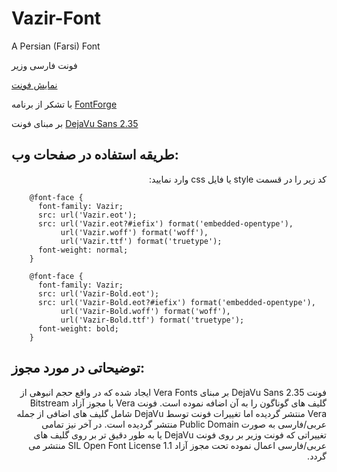# Vazir-Font
A Persian (Farsi) Font

فونت فارسی وزیر

[نمایش فونت](http://rastikerdar.github.io/vazir-font/)

با تشکر از برنامه [FontForge](https://fontforge.github.io)

بر مبنای فونت [DejaVu Sans 2.35](http://dejavu-fonts.org)


طریقه استفاده در صفحات وب:
--------------------------
<div lang="fa" dir="rtl">
کد زیر را در قسمت style یا فایل css وارد نمایید:
</div>


```
    @font-face {
      font-family: Vazir;
      src: url('Vazir.eot');
      src: url('Vazir.eot?#iefix') format('embedded-opentype'),
           url('Vazir.woff') format('woff'),
           url('Vazir.ttf') format('truetype');
      font-weight: normal;
    }
      
    @font-face {
      font-family: Vazir;
      src: url('Vazir-Bold.eot');
      src: url('Vazir-Bold.eot?#iefix') format('embedded-opentype'),
           url('Vazir-Bold.woff') format('woff'),
           url('Vazir-Bold.ttf') format('truetype');
      font-weight: bold;
    }
```


توضیحاتی در مورد مجوز:
----------------------
<div lang="fa" dir="rtl">
فونت DejaVu Sans 2.35 بر مبنای Vera Fonts ایجاد شده که در واقع حجم انبوهی از گلیف های گوناگون را به آن اضافه نموده است. فونت Vera با مجوز آزاد Bitstream Vera منتشر گردیده اما تغییرات فونت توسط DejaVu شامل گلیف های اضافی از جمله عربی/فارسی به صورت Public Domain منتشر گردیده است. در آخر نیز تمامی تغییراتی که فونت وزیر بر روی فونت DejaVu یا به طور دقیق تر بر روی گلیف های عربی/فارسی اعمال نموده تحت مجوز آزاد SIL Open Font License 1.1 منتشر می گردد.
</div>
